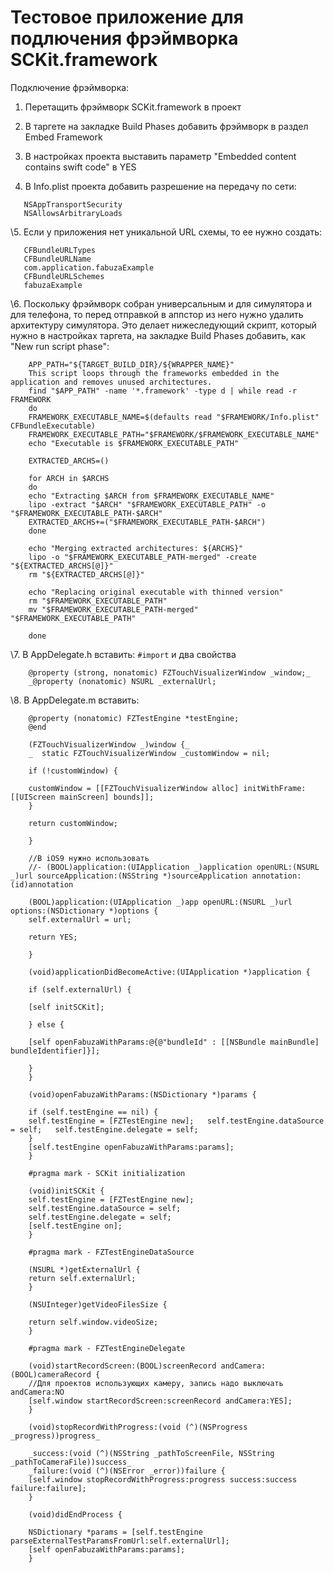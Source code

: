 # Тестовое приложение для подлючения фрэймворка SCKit.framework
Подключение фрэймворка:

1. Перетащить фрэймворк SCKit.framework в проект

2. В таргете на закладке Build Phases добавить фрэймворк в раздел Embed Framework

3. В настройках проекта выставить параметр "Embedded content contains swift code" в YES

4. В Info.plist проекта добавить разрешение на передачу по сети: 
~~~~
   NSAppTransportSecurity 
   NSAllowsArbitraryLoads
~~~~
\5. Если у приложения нет уникальной URL схемы, то ее нужно создать:
~~~~
   CFBundleURLTypes
   CFBundleURLName
   com.application.fabuzaExample
   CFBundleURLSchemes
   fabuzaExample
~~~~
\6. Поскольку фрэймворк собран универсальным и для симулятора и для телефона, то перед отправкой в аппстор из него нужно удалить архитектуру симулятора. Это делает нижеследующий скрипт, который нужно в настройках таргета, на закладке Build Phases добавить, как "New run script phase":
~~~~
    APP_PATH="${TARGET_BUILD_DIR}/${WRAPPER_NAME}"
    This script loops through the frameworks embedded in the application and removes unused architectures.
    find "$APP_PATH" -name '*.framework' -type d | while read -r FRAMEWORK
    do
    FRAMEWORK_EXECUTABLE_NAME=$(defaults read "$FRAMEWORK/Info.plist" CFBundleExecutable)
    FRAMEWORK_EXECUTABLE_PATH="$FRAMEWORK/$FRAMEWORK_EXECUTABLE_NAME"
    echo "Executable is $FRAMEWORK_EXECUTABLE_PATH"

    EXTRACTED_ARCHS=()

    for ARCH in $ARCHS
    do
    echo "Extracting $ARCH from $FRAMEWORK_EXECUTABLE_NAME"
    lipo -extract "$ARCH" "$FRAMEWORK_EXECUTABLE_PATH" -o "$FRAMEWORK_EXECUTABLE_PATH-$ARCH"
    EXTRACTED_ARCHS+=("$FRAMEWORK_EXECUTABLE_PATH-$ARCH")
    done

    echo "Merging extracted architectures: ${ARCHS}"
    lipo -o "$FRAMEWORK_EXECUTABLE_PATH-merged" -create "${EXTRACTED_ARCHS[@]}"
    rm "${EXTRACTED_ARCHS[@]}"

    echo "Replacing original executable with thinned version"
    rm "$FRAMEWORK_EXECUTABLE_PATH"
    mv "$FRAMEWORK_EXECUTABLE_PATH-merged" "$FRAMEWORK_EXECUTABLE_PATH"

    done
~~~~
\7. В AppDelegate.h вставить:
    ``#import``
и два свойства
~~~~
    @property (strong, nonatomic) FZTouchVisualizerWindow _window;_
    _@property (nonatomic) NSURL _externalUrl;
~~~~
\8. В AppDelegate.m вставить:
~~~~    @interface AppDelegate () 
    @property (nonatomic) FZTestEngine *testEngine;
    @end

    (FZTouchVisualizerWindow _)window {_
    _  static FZTouchVisualizerWindow _customWindow = nil;

    if (!customWindow) {

    customWindow = [[FZTouchVisualizerWindow alloc] initWithFrame:[[UIScreen mainScreen] bounds]];
    }
    
    return customWindow;

    }

    //В iOS9 нужно использовать
    //- (BOOL)application:(UIApplication _)application openURL:(NSURL _)url sourceApplication:(NSString *)sourceApplication annotation:(id)annotation

    (BOOL)application:(UIApplication _)app openURL:(NSURL _)url options:(NSDictionary *)options {
    self.externalUrl = url;

    return YES;

    }

    (void)applicationDidBecomeActive:(UIApplication *)application {

    if (self.externalUrl) {

    [self initSCKit]; 

    } else {

    [self openFabuzaWithParams:@{@"bundleId" : [[NSBundle mainBundle] bundleIdentifier]}]; 

    }
    }

    (void)openFabuzaWithParams:(NSDictionary *)params {

    if (self.testEngine == nil) {
    self.testEngine = [FZTestEngine new];   self.testEngine.dataSource = self;   self.testEngine.delegate = self; 
    }
    [self.testEngine openFabuzaWithParams:params];
    }

    #pragma mark - SCKit initialization

    (void)initSCKit {
    self.testEngine = [FZTestEngine new];
    self.testEngine.dataSource = self;
    self.testEngine.delegate = self;
    [self.testEngine on];
    }

    #pragma mark - FZTestEngineDataSource

    (NSURL *)getExternalUrl {
    return self.externalUrl;
    }

    (NSUInteger)getVideoFilesSize {

    return self.window.videoSize;
    }

    #pragma mark - FZTestEngineDelegate

    (void)startRecordScreen:(BOOL)screenRecord andCamera:(BOOL)cameraRecord {
    //Для проектов использующих камеру, запись надо выключать andCamera:NO
    [self.window startRecordScreen:screenRecord andCamera:YES];
    }

    (void)stopRecordWithProgress:(void (^)(NSProgress _progress))progress_

    _success:(void (^)(NSString _pathToScreenFile, NSString _pathToCameraFile))success_
    _failure:(void (^)(NSError _error))failure {
    [self.window stopRecordWithProgress:progress success:success failure:failure];
    }

    (void)didEndProcess {

    NSDictionary *params = [self.testEngine parseExternalTestParamsFromUrl:self.externalUrl];
    [self openFabuzaWithParams:params];
    }
~~~~